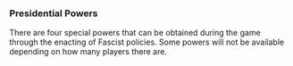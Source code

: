 ### Presidential Powers

There are four special powers that can be obtained during the game through the enacting of Fascist policies. Some powers will not be available depending on how many players there are.

